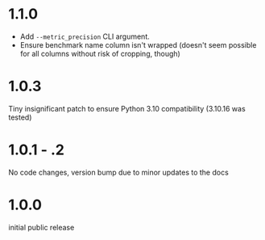 # 1.1.0
- Add `--metric_precision` CLI argument.
- Ensure benchmark name column isn't wrapped (doesn't seem possible for all columns without risk of
cropping, though)

# 1.0.3
Tiny insignificant patch to ensure Python 3.10 compatibility (3.10.16 was tested)

# 1.0.1 - .2
No code changes, version bump due to minor updates to the docs

# 1.0.0
initial public release